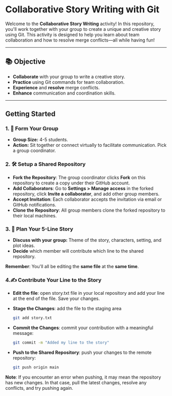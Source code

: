 # Collaborative Story Writing with Git

Welcome to the **Collaborative Story Writing** activity! In this repository, you'll work together with your group to create a unique and creative story using Git. This activity is designed to help you learn about team collaboration and how to resolve merge conflicts—all while having fun!

---

## 📚 **Objective**

- **Collaborate** with your group to write a creative story.
- **Practice** using Git commands for team collaboration.
- **Experience** and **resolve** merge conflicts.
- **Enhance** communication and coordination skills.

---
## **Getting Started**
### 1. 👥 **Form Your Group**
- **Group Size:** 4-5 students. 
- **Action:** Sit together or connect virtually to facilitate communication. Pick a group coordinator.



### 2. 🛠️ **Setup a Shared Repository**

- **Fork the Repository**: The group coordinator clicks **Fork** on this repository to create a copy under their GitHub account.
- **Add Collaborators**: Go to **Settings > Manage access** in the forked repository, click **Invite a collaborator**, and add other group members.
- **Accept Invitation**: Each collaborator accepts the invitation via email or GitHub notifications.
- **Clone the Repository**: All group members clone the forked repository to their local machines.

### 3. 📝 **Plan Your 5-Line Story**

- **Discuss with your group:** Theme of the story, characters, setting, and plot ideas.
- **Decide** which member will contribute which line to the shared repository.

**Remember**: You'll all be editing the **same file** at the **same time**.

### 4.✍️ **Contribute Your Line to the Story**

- **Edit the file**: open story.txt file in your local repository and add your line at the end of the file. Save your changes.
- **Stage the Changes**: add the file to the staging area
     ```bash
     git add story.txt
     ```

- **Commit the Changes**: commit your contribution with a meaningful message:
     ```bash
     git commit -m "Added my line to the story"
     ```

- **Push to the Shared Repository**: push your changes to the remote repository:
     ```bash
     git push origin main
     ```

**Note**: If you encounter an error when pushing, it may mean the repository has new changes. In that case, pull the latest changes, resolve any conflicts, and try pushing again.

